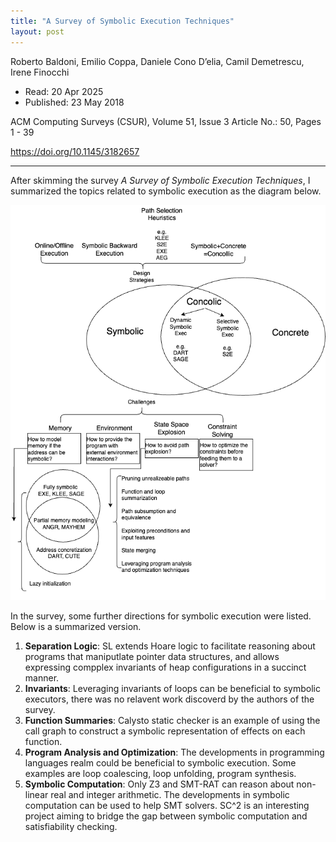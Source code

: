 ```yaml
---
title: "A Survey of Symbolic Execution Techniques"
layout: post
---
```


Roberto Baldoni, Emilio Coppa, Daniele Cono D’elia, Camil Demetrescu, Irene Finocchi

* Read: 20 Apr 2025
* Published: 23 May 2018

ACM Computing Surveys (CSUR), Volume 51, Issue 3
Article No.: 50, Pages 1 - 39

https://doi.org/10.1145/3182657

---

After skimming the survey *A Survey of Symbolic Execution Techniques*, I summarized the topics related to symbolic execution as the diagram below.

![Topics Related to Symbolic Execution](/images/posts/symbolic_execution_index/symbolic_exec.drawio.png)

In the survey, some further directions for symbolic execution were listed. Below is a summarized version.

1. **Separation Logic**: SL extends Hoare logic to facilitate reasoning about programs that maniputlate pointer data structures, and allows expressing compplex invariants of heap configurations in a succinct manner.
2. **Invariants**: Leveraging invariants of loops can be beneficial to symbolic executors, there was no relavent work discoverd by the authors of the survey.
3. **Function Summaries**: Calysto static checker is an example of using the call graph to construct a symbolic representation of effects on each function.
4. **Program Analysis and Optimization**: The developments in programming languages realm could be beneficial to symbolic execution. Some examples are loop coalescing, loop unfolding, program synthesis.
5. **Symbolic Computation**: Only Z3 and SMT-RAT can reason about non-linear real and integer arithmetic. The developments in symbolic computation can be used to help SMT solvers. SC^2 is an interesting project aiming to bridge the gap between symbolic computation and satisfiability checking.

